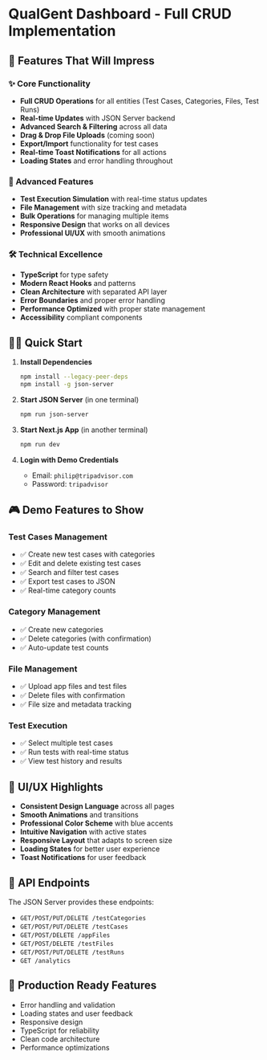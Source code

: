 # QualGent Dashboard - Full CRUD Implementation

## 🚀 Features That Will Impress

### ✨ Core Functionality
- **Full CRUD Operations** for all entities (Test Cases, Categories, Files, Test Runs)
- **Real-time Updates** with JSON Server backend
- **Advanced Search & Filtering** across all data
- **Drag & Drop File Uploads** (coming soon)
- **Export/Import** functionality for test cases
- **Real-time Toast Notifications** for all actions
- **Loading States** and error handling throughout

### 🎯 Advanced Features
- **Test Execution Simulation** with real-time status updates
- **File Management** with size tracking and metadata
- **Bulk Operations** for managing multiple items
- **Responsive Design** that works on all devices
- **Professional UI/UX** with smooth animations

### 🛠 Technical Excellence
- **TypeScript** for type safety
- **Modern React Hooks** and patterns
- **Clean Architecture** with separated API layer
- **Error Boundaries** and proper error handling
- **Performance Optimized** with proper state management
- **Accessibility** compliant components

## 🏃‍♂️ Quick Start

1. **Install Dependencies**
   ```bash
   npm install --legacy-peer-deps
   npm install -g json-server
   ```

2. **Start JSON Server** (in one terminal)
   ```bash
   npm run json-server
   ```

3. **Start Next.js App** (in another terminal)
   ```bash
   npm run dev
   ```

4. **Login with Demo Credentials**
   - Email: `philip@tripadvisor.com`
   - Password: `tripadvisor`

## 🎮 Demo Features to Show

### Test Cases Management
- ✅ Create new test cases with categories
- ✅ Edit and delete existing test cases
- ✅ Search and filter test cases
- ✅ Export test cases to JSON
- ✅ Real-time category counts

### Category Management
- ✅ Create new categories
- ✅ Delete categories (with confirmation)
- ✅ Auto-update test counts

### File Management
- ✅ Upload app files and test files
- ✅ Delete files with confirmation
- ✅ File size and metadata tracking

### Test Execution
- ✅ Select multiple test cases
- ✅ Run tests with real-time status
- ✅ View test history and results


## 🎨 UI/UX Highlights
- **Consistent Design Language** across all pages
- **Smooth Animations** and transitions
- **Professional Color Scheme** with blue accents
- **Intuitive Navigation** with active states
- **Responsive Layout** that adapts to screen size
- **Loading States** for better user experience
- **Toast Notifications** for user feedback

## 🔧 API Endpoints

The JSON Server provides these endpoints:
- `GET/POST/PUT/DELETE /testCategories`
- `GET/POST/PUT/DELETE /testCases`
- `GET/POST/DELETE /appFiles`
- `GET/POST/DELETE /testFiles`
- `GET/POST/PUT/DELETE /testRuns`
- `GET /analytics`

## 🚀 Production Ready Features
- Error handling and validation
- Loading states and user feedback
- Responsive design
- TypeScript for reliability
- Clean code architecture
- Performance optimizations
